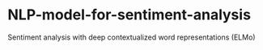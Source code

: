 # NLP-model-for-sentiment-analysis

Sentiment analysis with deep contextualized word representations (ELMo)
